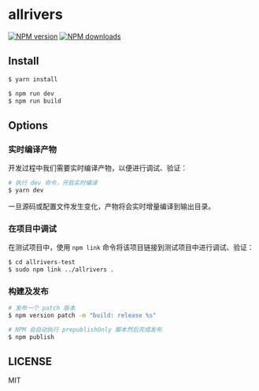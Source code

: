 # allrivers

[![NPM version](https://img.shields.io/npm/v/allrivers.svg?style=flat)](https://npmjs.org/package/allrivers)
[![NPM downloads](http://img.shields.io/npm/dm/allrivers.svg?style=flat)](https://npmjs.org/package/allrivers)

## Install

```bash
$ yarn install
```

```bash
$ npm run dev
$ npm run build
```

## Options

### 实时编译产物

开发过程中我们需要实时编译产物，以便进行调试、验证：

```bash
# 执行 dev 命令，开启实时编译
$ yarn dev
```

一旦源码或配置文件发生变化，产物将会实时增量编译到输出目录。

### 在项目中调试

在测试项目中，使用 `npm link` 命令将该项目链接到测试项目中进行调试、验证：

```bash
$ cd allrivers-test
$ sudo npm link ../allrivers .
```

### 构建及发布

```bash
# 发布一个 patch 版本
$ npm version patch -m "build: release %s"
```

```bash
# NPM 会自动执行 prepublishOnly 脚本然后完成发布
$ npm publish
```

## LICENSE

MIT
